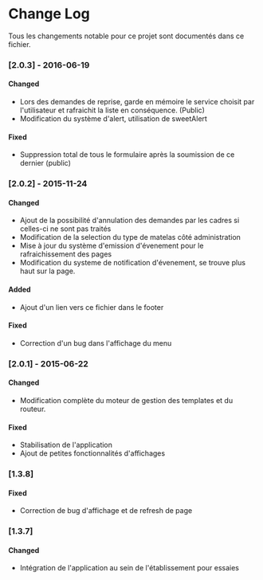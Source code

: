 # Change Log
Tous les changements notable pour ce projet sont documentés dans ce fichier.

### [2.0.3] - 2016-06-19
#### Changed
 - Lors des demandes de reprise, garde en mémoire le service choisit par l'utilisateur et rafraichit la liste en conséquence. (Public)
 - Modification du système d'alert, utilisation de sweetAlert
 
#### Fixed
 - Suppression total de tous le formulaire après la soumission de ce dernier (public)




### [2.0.2] - 2015-11-24
#### Changed
- Ajout de la possibilité d'annulation des demandes par les cadres si celles-ci ne sont pas traités
- Modification de la selection du type de matelas côté administration
- Mise à jour du système d'emission d'évenement pour le rafraichissement des pages
- Modification du systeme de notification d'évenement, se trouve plus haut sur la page.

#### Added
- Ajout d'un lien vers ce fichier dans le footer

#### Fixed
- Correction d'un bug dans l'affichage du menu

### [2.0.1] - 2015-06-22
#### Changed
- Modification complète du moteur de gestion des templates et du routeur.

#### Fixed
- Stabilisation de l'application
- Ajout de petites fonctionnalités d'affichages


### [1.3.8]
#### Fixed
- Correction de bug d'affichage et de refresh de page


### [1.3.7]
#### Changed
- Intégration de l'application au sein de l'établissement pour essaies